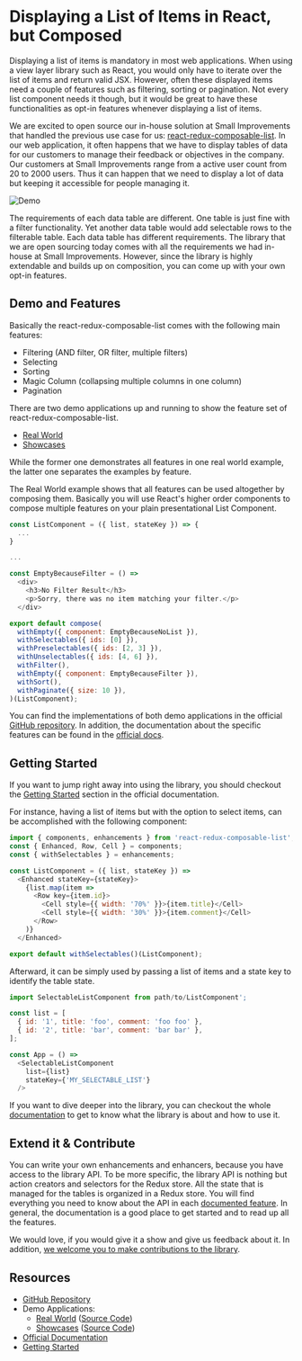 # Displaying a List of Items in React, but Composed

Displaying a list of items is mandatory in most web applications. When using a view layer library such as React, you would only have to iterate over the list of items and return valid JSX. However, often these displayed items need a couple of features such as filtering, sorting or pagination. Not every list component needs it though, but it would be great to have these functionalities as opt-in features whenever displaying a list of items.

We are excited to open source our in-house solution at Small Improvements that handled the previous use case for us: [react-redux-composable-list](https://github.com/SmallImprovements/react-redux-composable-list). In our web application, it often happens that we have to display tables of data for our customers to manage their feedback or objectives in the company. Our customers at Small Improvements range from a active user count from 20 to 2000 users. Thus it can happen that we need to display a lot of data but keeping it accessible for people managing it.

![Demo](https://media.giphy.com/media/xUOrvUtfjt2EhMUjvi/giphy.gif)

The requirements of each data table are different. One table is just fine with a filter functionality. Yet another data table would add selectable rows to the filterable table. Each data table has different requirements. The library that we are open sourcing today comes with all the requirements we had in-house at Small Improvements. However, since the library is highly extendable and builds up on composition, you can come up with your own opt-in features.

## Demo and Features

Basically the react-redux-composable-list comes with the following main features:

* Filtering (AND filter, OR filter, multiple filters)
* Selecting
* Sorting
* Magic Column (collapsing multiple columns in one column)
* Pagination

There are two demo applications up and running to show the feature set of react-redux-composable-list.

* [Real World](https://react-redux-composable-list-realworld.wieruch.com/)
* [Showcases](https://react-redux-composable-list-showcases.wieruch.com/)

While the former one demonstrates all features in one real world example, the latter one separates the examples by feature.

The Real World example shows that all features can be used altogether by composing them. Basically you will use React's higher order components to compose multiple features on your plain presentational List Component.

```javascript
const ListComponent = ({ list, stateKey }) => {
  ...
}

...

const EmptyBecauseFilter = () =>
  <div>
    <h3>No Filter Result</h3>
    <p>Sorry, there was no item matching your filter.</p>
  </div>

export default compose(
  withEmpty({ component: EmptyBecauseNoList }),
  withSelectables({ ids: [0] }),
  withPreselectables({ ids: [2, 3] }),
  withUnselectables({ ids: [4, 6] }),
  withFilter(),
  withEmpty({ component: EmptyBecauseFilter }),
  withSort(),
  withPaginate({ size: 10 }),
)(ListComponent);
```

You can find the implementations of both demo applications in the official [GitHub repository](https://github.com/SmallImprovements/react-redux-composable-list/tree/master/examples). In addition, the documentation about the specific features can be found in the [official docs](https://github.com/SmallImprovements/react-redux-composable-list/tree/master/docs/features).

## Getting Started

If you want to jump right away into using the library, you should checkout the [Getting Started](https://github.com/SmallImprovements/react-redux-composable-list/blob/master/docs/GettingStarted.md) section in the official documentation.

For instance, having a list of items but with the option to select items, can be accomplished with the following component:

```javascript
import { components, enhancements } from 'react-redux-composable-list';
const { Enhanced, Row, Cell } = components;
const { withSelectables } = enhancements;

const ListComponent = ({ list, stateKey }) =>
  <Enhanced stateKey={stateKey}>
    {list.map(item =>
      <Row key={item.id}>
        <Cell style={{ width: '70%' }}>{item.title}</Cell>
        <Cell style={{ width: '30%' }}>{item.comment}</Cell>
      </Row>
    )}
  </Enhanced>

export default withSelectables()(ListComponent);
```

Afterward, it can be simply used by passing a list of items and a state key to identify the table state.

```javascript
import SelectableListComponent from path/to/ListComponent';

const list = [
  { id: '1', title: 'foo', comment: 'foo foo' },
  { id: '2', title: 'bar', comment: 'bar bar' },
];

const App = () =>
  <SelectableListComponent
    list={list}
    stateKey={'MY_SELECTABLE_LIST'}
  />
```

If you want to dive deeper into the library, you can checkout the whole [documentation](https://github.com/SmallImprovements/react-redux-composable-list/tree/master/docs) to get to know what the library is about and how to use it.

## Extend it & Contribute

You can write your own enhancements and enhancers, because you have access to the library API. To be more specific, the library API is nothing but action creators and selectors for the Redux store. All the state that is managed for the tables is organized in a Redux store. You will find everything you need to know about the API in each [documented feature](https://github.com/SmallImprovements/react-redux-composable-list/tree/master/docs/features). In general, the documentation is a good place to get started and to read up all the features.

We would love, if you would give it a show and give us feedback about it. In addition, [we welcome you to make contributions to the library](https://github.com/SmallImprovements/react-redux-composable-list/blob/master/docs/Contribute.md).

## Resources

* [GitHub Repository](https://github.com/SmallImprovements/react-redux-composable-list)
* Demo Applications:
  * [Real World](https://react-redux-composable-list-realworld.wieruch.com/) ([Source Code](https://github.com/SmallImprovements/react-redux-composable-list/tree/master/examples/RealWorld))
  * [Showcases](https://react-redux-composable-list-showcases.wieruch.com/) ([Source Code](https://github.com/SmallImprovements/react-redux-composable-list/tree/master/examples/Showcases))
* [Official Documentation](https://github.com/SmallImprovements/react-redux-composable-list/tree/master/docs)
* [Getting Started](https://github.com/SmallImprovements/react-redux-composable-list/blob/master/docs/GettingStarted.md)